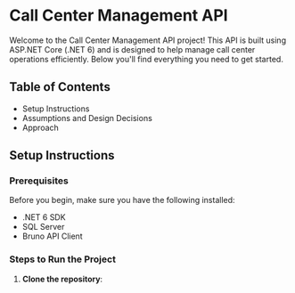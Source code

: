 # Call Center Management API

Welcome to the Call Center Management API project! This API is built using ASP.NET Core (.NET 6) and is designed to help manage call center operations efficiently. Below you'll find everything you need to get started.

## Table of Contents
- Setup Instructions
- Assumptions and Design Decisions
- Approach

## Setup Instructions

### Prerequisites
Before you begin, make sure you have the following installed:
- .NET 6 SDK
- SQL Server
- Bruno API Client

### Steps to Run the Project

1. **Clone the repository**: